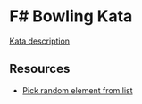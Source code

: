 # F# Bowling Kata

[Kata description](https://codingdojo.org/kata/Bowling/)

## Resources
* [Pick random element from list](https://zetcode.com/fsharp/random/)